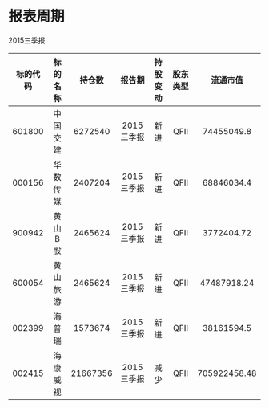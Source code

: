 # 报表周期 

2015三季报

| 标的代码 | 标的名称 | 持仓数 | 报告期 | 持股变动 | 股东类型 | 流通市值 |
|:--:|:--:|:--:|:--:|:--:|:--:|:--:|
|601800|中国交建|6272540|2015三季报|新进|QFII|74455049.8|
|000156|华数传媒|2407204|2015三季报|新进|QFII|68846034.4|
|900942|黄山B股|2465624|2015三季报|新进|QFII|3772404.72|
|600054|黄山旅游|2465624|2015三季报|新进|QFII|47487918.24|
|002399|海普瑞|1573674|2015三季报|新进|QFII|38161594.5|
|002415|海康威视|21667356|2015三季报|减少|QFII|705922458.48|